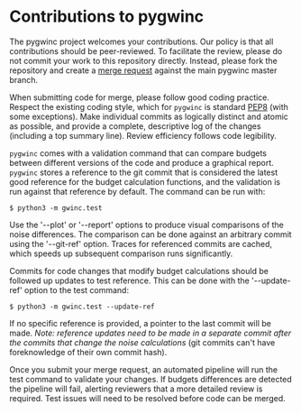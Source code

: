 # Contributions to pygwinc

The pygwinc project welcomes your contributions.  Our policy is that
all contributions should be peer-reviewed.  To facilitate the review,
please do not commit your work to this repository directly.  Instead,
please fork the repository and create a [merge
request](https://git.ligo.org/gwinc/pygwinc/-/merge_requests/new)
against the main pygwinc master branch.

When submitting code for merge, please follow good coding practice.
Respect the existing coding style, which for `pygwinc` is standard
[PEP8](https://www.python.org/dev/peps/pep-0008/) (with some
exceptions).  Make individual commits as logically distinct and atomic
as possible, and provide a complete, descriptive log of the changes
(including a top summary line).  Review efficiency follows code
legibility.

`pygwinc` comes with a validation command that can compare budgets
between different versions of the code and produce a graphical report.
`pygwinc` stores a reference to the git commit that is considered the
latest good reference for the budget calculation functions, and the
validation is run against that reference by default.  The command can
be run with:
```shell
$ python3 -m gwinc.test
```
Use the '--plot' or '--report' options to produce visual comparisons
of the noise differences.  The comparison can be done against an
arbitrary commit using the '--git-ref' option.  Traces for referenced
commits are cached, which speeds up subsequent comparison runs
significantly.

Commits for code changes that modify budget calculations should be
followed up updates to test reference. This can be done with the
'--update-ref' option to the test command:
```shell
$ python3 -m gwinc.test --update-ref
``` 
If no specific reference is provided, a pointer to the last commit
will be made.  *Note: reference updates need to be made in a separate
commit after the commits that change the noise calculations* (git
commits can't have foreknowledge of their own commit hash).

Once you submit your merge request, an automated pipeline will run the
test command to validate your changes.  If budgets differences are
detected the pipeline will fail, alerting reviewers that a more
detailed review is required.  Test issues will need to be resolved
before code can be merged.
